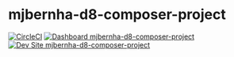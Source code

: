 # mjbernha-d8-composer-project

[![CircleCI](https://circleci.com/gh/matt-bernhardt/mjbernha-d8-composer-project.svg?style=shield)](https://circleci.com/gh/matt-bernhardt/mjbernha-d8-composer-project)
[![Dashboard mjbernha-d8-composer-project](https://img.shields.io/badge/dashboard-mjbernha_d8_composer_project-yellow.svg)](https://dashboard.pantheon.io/sites/c42ea6aa-204b-4d2c-831b-124715df4feb#dev/code)
[![Dev Site mjbernha-d8-composer-project](https://img.shields.io/badge/site-mjbernha_d8_composer_project-blue.svg)](http://dev-mjbernha-d8-composer-project.pantheonsite.io/)